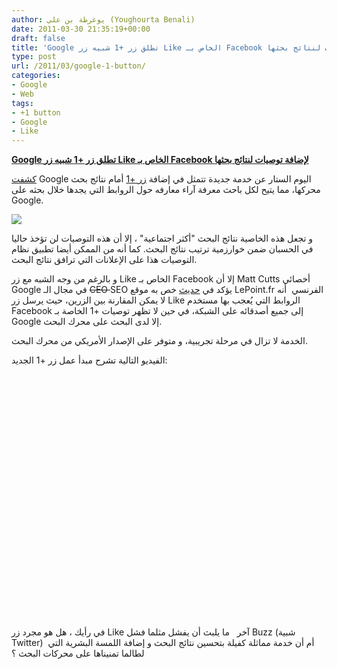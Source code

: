 ```yaml
---
author: يوغرطة بن علي (Youghourta Benali)
date: 2011-03-30 21:35:19+00:00
draft: false
title: 'Google تطلق زر +1 شبيه زر Like الخاص بـ Facebook لإضافة توصيات لنتائج بحثها '
type: post
url: /2011/03/google-1-button/
categories:
- Google
- Web
tags:
- +1 button
- Google
- Like
---
```


**[Google تطلق زر +1 شبيه زر Like الخاص بـ Facebook لإضافة توصيات لنتائج بحثها](http://www.it-scoop.com/2011/03/google-1-button/)**


[كشفت](http://googleblog.blogspot.com/2011/03/1s-right-recommendations-right-when-you.html) Google اليوم الستار عن خدمة جديدة تتمثل في إضافة [زر +1](http://www.google.com/+1/button/) أمام نتائج بحث محركها، مما يتيح لكل باحث معرفة آراء معارفه حول الروابط التي يجدها خلال بحثه على Google.

![](http://www.google.com/experimental/shot_plusone.png )


و تجعل هذه الخاصية نتائج البحث "أكثر اجتماعية" ، إلا أن هذه التوصيات لن تؤخذ حاليا في الحسبان ضمن خوارزمية ترتيب نتائج البحث. كما أنه من الممكن أيضا تطبيق نظام التوصيات هذا على الإعلانات التي ترافق نتائج البحث.

و بالرغم من وجه الشبه مع زر Like الخاص بـ Facebook إلا أن Matt Cutts أخصائي Google في مجال الـ <del>CEO </del> SEO يؤكد في [حديث](http://www.lepoint.fr/high-tech-internet/google-1-n-est-pas-un-bouton-j-aime-30-03-2011-1313392_47.php) خص به موقع LePoint.fr الفرنسي  أنه لا يمكن المقارنة بين الزرين، حيث يرسل زر Like الروابط التي يُعجب بها مستخدم Facebook إلى جميع أصدقائه على الشبكة، في حين لا تظهر توصيات +1 الخاصة بـ Google إلا لدى البحث على محرك البحث.

الخدمة لا تزال في مرحلة تجريبية، و متوفر على الإصدار الأمريكي من محرك البحث.

الفيديو التالية تشرح مبدأ عمل زر +1 الجديد:

<!-- more -->


<object width="640" height="390"><embed src="http://www.youtube.com/v/OAyUNI3_V2c?fs=1&hl=fr_FR" allowscriptaccess="always" height="390" width="640" allowfullscreen="true" type="application/x-shockwave-flash"></embed></object>


في رأيك ، هل هو مجرد زر Like آخر   ما يلبث أن يفشل مثلما فشل Buzz (شبية Twitter)  أم أن خدمة مماثلة كفيلة بتحسين نتائج البحث و إضافة اللمسة البشرية التي لطالما تمنيناها على محركات البحث ؟




